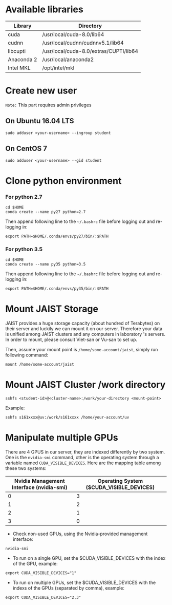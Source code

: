 #  Available libraries
Library | Directory
--- | ---
cuda | /usr/local/cuda-8.0/lib64
cudnn | /usr/local/cudnn/cudnnv5.1/lib64
libcupti | /usr/local/cuda-8.0/extras/CUPTI/lib64
Anaconda 2 | /usr/local/anaconda2
Intel MKL | /opt/intel/mkl
    
#  Create new user 
``Note:`` This part requires admin privileges
## On Ubuntu 16.04 LTS
``` 
sudo adduser <your-username> --ingroup student
```
## On CentOS 7
``` 
sudo adduser <your-username> --gid student
```
#  Clone python environment

### For python 2.7
``` 
cd $HOME
conda create --name py27 python=2.7
```
Then append following line to the ``~/.bashrc`` file before logging out and re-logging in:
```
export PATH=$HOME/.conda/envs/py27/bin/:$PATH
```

### For python 3.5
``` 
cd $HOME
conda create --name py35 python=3.5
```
Then append following line to the ``~/.bashrc`` file before logging out and re-logging in:
```
export PATH=$HOME/.conda/envs/py35/bin/:$PATH
```


# Mount JAIST Storage

JAIST provides a huge storage capacity (about hundred of Terabytes) on their server and luckily we can mount it on our server. Therefore your data is unified among JAIST clusters and any computers in laboratory 's servers. In order to mount, please consult Viet-san or Vu-san to set up.

Then, assume your mount point is ``/home/some-account/jaist``, simply run following command:
```
mount /home/some-account/jaist
```

# Mount JAIST Cluster /work directory
```
sshfs <student-id>@<cluster-name>:/work/your-directory <mount-point>
```
Example:
```
sshfs s161xxxx@uv:/work/s161xxxx /home/your-account/uv
```

# Manipulate multiple GPUs
There are 4 GPUS in our server, they are indexed differently by two system. One is the ``nvidia-smi`` command, other is the operating system through a variable named ``CUDA_VISIBLE_DEVICES``. Here are the mapping table among these two systems:

Nvidia Management Interface (nvidia-smi) | Operating System ($CUDA_VISIBLE_DEVICES)
--- | ---
0 | 3
1 | 2
2 | 1
3 | 0

- Check non-used GPUs, using the Nvidia-provided management interface:
```
nvidia-smi
```

- To run on a single GPU, set the $CUDA_VISIBLE_DEVICES with the index of the GPU, example: 
```
export CUDA_VISIBLE_DEVICES="1"
```

- To run on multiple GPUs,  set the $CUDA_VISIBLE_DEVICES with the indexs of the GPUs (separated by comma), example:
```
export CUDA_VISIBLE_DEVICES="2,3"
```
